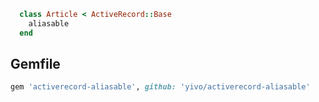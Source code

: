 ```ruby
  class Article < ActiveRecord::Base
    aliasable
  end
```

## Gemfile
```ruby
gem 'activerecord-aliasable', github: 'yivo/activerecord-aliasable'
```